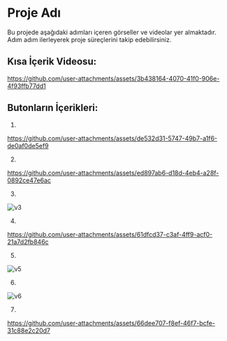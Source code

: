 # Proje Adı

Bu projede aşağıdaki adımları içeren görseller ve videolar yer almaktadır. Adım adım ilerleyerek proje süreçlerini takip edebilirsiniz.

## Kısa İçerik Videosu:



https://github.com/user-attachments/assets/3b438164-4070-41f0-906e-4f93ffb77dd1



## Butonların İçerikleri:

1. 
   
https://github.com/user-attachments/assets/de532d31-5747-49b7-a1f6-de0af0de5ef9


2.  
   

https://github.com/user-attachments/assets/ed897ab6-d18d-4eb4-a28f-0892ce47e6ac



3.  
![v3](https://github.com/user-attachments/assets/04903d25-633b-4cf6-ae93-dde7ffdcad04)


4.  


https://github.com/user-attachments/assets/61dfcd37-c3af-4ff9-acf0-21a7d2fb846c



5.   
  ![v5](https://github.com/user-attachments/assets/cb080383-7bad-4460-9e03-65a9a9b4d5fd)


6. 
![v6](https://github.com/user-attachments/assets/b7c7734d-a558-4152-a432-7ba728e8a365)


7.  


https://github.com/user-attachments/assets/66dee707-f8ef-46f7-bcfe-31c88e2c20d7


